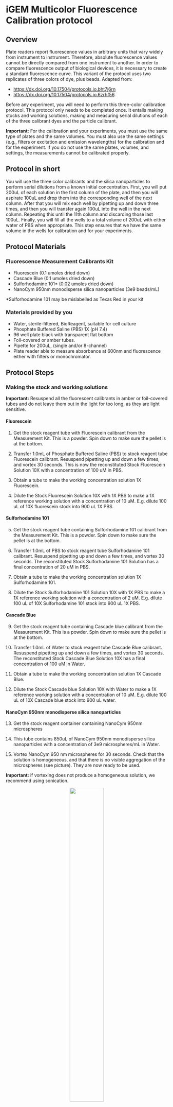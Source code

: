 # iGEM Multicolor Fluorescence Calibration protocol

## Overview
Plate readers report fluorescence values in arbitrary units that vary widely from instrument to instrument. 
Therefore, absolute fluorescence values cannot be directly compared from one instrument to another. 
In order to compare fluorescence output of biological devices, it is necessary to create a standard fluorescence curve. 
This variant of the protocol uses two replicates of three colors of dye, plus beads. Adapted from:
- https://dx.doi.org/10.17504/protocols.io.bht7j6rn
- https://dx.doi.org/10.17504/protocols.io.6zrhf56.

Before any experiment, you will need to perform this three-color calibration protocol. 
This protocol only needs to be completed once. 
It entails making stocks and working solutions, making and measuring serial dilutions of each of the three calibrant dyes and the particle calibrant.

**Important:** For the calibration and your experiments, you must use the same type of plates and the same volumes. 
You must also use the same settings (e.g., filters or excitation and emission wavelengths) for the calibration and for the experiment. 
If you do not use the same plates, volumes, and settings, the measurements cannot be calibrated properly.

## Protocol in short
You will use the three color calibrants and the silica nanoparticles to perform serial dilutions from a known initial concentration. 
First, you will put 200uL of each solution in the first column of the plate, and then you will aspirate 100uL and drop them into the corresponding well of the next column. 
After that you will mix each well by pipetting up and down three times, and then you will transfer again 100uL into the well in the next column. 
Repeating this until the 11th column and discarding those last 100uL. 
Finally, you will fill all the wells to a total volume of 200uL with either water of PBS when appropriate. 
This step ensures that we have the same volume in the wells for calibration and for your experiments.

## Protocol Materials
### Fluorescence Measurement Calibrants Kit
- Fluorescein (0.1 umoles dried down)
- Cascade Blue (0.1 umoles dried down)
- Sulforhodamine 101* (0.02 umoles dried down)
- NanoCym 950nm monodisperse silica nanoparticles (3e9 beads/mL)

*Sulforhodamine 101 may be mislabelled as Texas Red in your kit

### Materials provided by you
- Water, sterile-filtered, BioReagent, suitable for cell culture
- Phosphate Buffered Saline (PBS) 1X (pH 7.4)
- 96 well plate black with transparent flat bottom
- Foil-covered or amber tubes.
- Pipette for 200uL, (single and/or 8-channel)
- Plate reader able to measure absorbance at 600nm and fluorescence either with filters or monochromator.

## Protocol Steps
### Making the stock and working solutions
**Important:** Resuspend all the fluorescent calibrants in amber or foil-covered tubes and do not leave them out in the light for too long, as they are light sensitive.

#### Fluorescein
1. Get the stock reagent tube with Fluorescein calibrant from the Measurement Kit. 
This is a powder. 
Spin down to make sure the pellet is at the bottom.

2. Transfer 1.0mL of Phosphate Buffered Saline (PBS) to stock reagent tube Fluorescein calibrant. 
Resuspend pipetting up and down a few times, and vortex 30 seconds. 
This is now the reconstituted Stock Fluorescein Solution 10X with a concentration of 100 uM in PBS.

3. Obtain a tube to make the working concentration solution 1X Fluorescein.

4. Dilute the Stock Fluorescein Solution 10X with 1X PBS to make a 1X reference working solution with a concentration of 10 uM. E.g. dilute 100 uL of 10X fluorescein stock into 900 uL 1X PBS.

#### Sulforhodamine 101 
5. Get the stock reagent tube containing Sulforhodamine 101 calibrant from the Measurement Kit. 
This is a powder. 
Spin down to make sure the pellet is at the bottom.

6. Transfer 1.0mL of PBS to stock reagent tube Sulforhodamine 101 calibrant. 
Resuspend pipetting up and down a few times, and vortex 30 seconds. 
The reconstituted Stock Sulforhodamine 101 Solution has a final concentration of 20 uM in PBS.

7. Obtain a tube to make the working concentration solution 1X Sulforhodamine 101.

8. Dilute the Stock Sulforhodamine 101 Solution 10X with 1X PBS to make a 1X reference working solution with a concentration of 2 uM. E.g. dilute 100 uL of 10X Sulforhodamine 101 stock into 900 uL 1X PBS.

#### Cascade Blue 
9. Get the stock reagent tube containing Cascade blue calibrant from the Measurement Kit. 
This is a powder. 
Spin down to make sure the pellet is at the bottom.

10. Transfer 1.0mL of Water to stock reagent tube Cascade Blue calibrant. 
Resuspend pipetting up and down a few times, and vortex 30 seconds. 
The reconstituted Stock Cascade Blue Solution 10X has a final concentration of 100 uM in Water.

11. Obtain a tube to make the working concentration solution 1X Cascade Blue.

12. Dilute the Stock Cascade blue Solution 10X with Water to make a 1X reference working solution with a concentration of 10 uM. E.g. dilute 100 uL of 10X Cascade blue stock into 900 uL water.

#### NanoCym 950nm monodisperse silica nanoparticles
13. Get the stock reagent container containing NanoCym 950nm microspheres

14. This tube contains 850uL of NanoCym 950nm monodisperse silica nanoparticles with a concentration of 3e9 microspheres/mL in Water.

15. Vortex NanoCym 950 nm microspheres for 30 seconds. 
Check that the solution is homogeneous, and that there is no visible aggregation of the microspheres (see picture). 
They are now ready to be used. 

**Important:** if vortexing does not produce a homogeneous solution, we recommend using sonication. 

<center>
<figure>
<img src="assets/images/microsphere-aggregate.jpg" width=50% />
<figcaption>
Pictured: An aggregation of microspheres at the bottom of the tube. Vortex this tube. If the aggregate persists after vortexing then sonicate. 
</figcaption>
</figure>
</center>

## Calibration Protocol 
### Serial Dilution
16. Prepare a 96 well microplate and label it as Calibration Plate

17. Transfer 100.0uL of PBS to wells A2:D12 of calibration plate. 
Column 12 has the blanks.

18. Transfer 100.0uL of Water to wells E2:H12 of calibration plate. 
Column 12 has the blanks.

19. Transfer 200.0uL of Fluorescein 1X solution to wells A1 and B1 of calibration plate.

20. Transfer 200.0uL of Sulforhodamine 101 1X solution to wells C1 and D1 of calibration plate.

21. Transfer 200.0uL of Cascade blue 1X solution to wells E1 and F1 of calibration plate.

22. Transfer 200.0uL of NanoCym 950nm monodisperse silica nanoparticles to wells G1 and H1 of calibration plate.

23. Perform a series of 10 2-fold dilutions from the first column of calibration plate (this should have already Fluorescein in wells A1 and B1, Sulforhodamine 101 in wells C1 and D1, Cascade Blue in the wells E1 and F1, NanoCym 950nm monodisperse silica nanoparticles in the wells G1 and H1), using PBS or Water (already prefilled) as diluent to a final volume of 200.0uL in wells A1:G:11 of calibration plate. 
For each of the ten steps transfer 100uL from the initial column into the next one and pipette up and down 3X to ensure the dilution is mixed homogeneously before the next transfer. 
This can be performed with a 8-channel pipette easily or with a single channel pipette.
<center>
<figure>
<img src="assets/images/calibration-dilution.png" width=100% />
<figcaption>
Pictured: Serial dilution of fluorescein in 96well plate. 
</figcaption>
</figure>
</center>

24. Discard 100.0uL from wells A11:H11 of calibration plate. 
This step ensures that all wells contain the same volume (100uL). 

25. Transfer 100.0uL of PBS to wells A1:D12 of calibration plate. 
This will bring all wells to volume 200uL. Pipette up and down 3X to ensure the dilution is mixed homogeneously

26. Transfer 100.0uL of Water to wells E1:H12 of calibration plate. 
This will bring all wells to volume 200uL. Pipette up and down 3X to ensure the dilution is mixed homogeneously

The Calibration Plate should look like this:
<center>
<figure>
<img src="assets/images/calibration-platemap.png" width=75% />
<figcaption>
Pictured: Final plate, with serial dilutions of all three color calibrants and the silica nanoparticles. Each well holds 200uL. Column 12 is entirely blanks (A12:D12 PBS and E12:H12 Water).
</figcaption>
</figure>
</center>

### Measurement
28. Measure Fluorescein (green) fluorescence of calibration plate (wells A1:B12) with excitation wavelength of 488.0nm and emission filter of 530.0nm and 30.0nm bandpass.

29. Measure Sulforhodamine 101 (red) fluorescence of calibration plate (wells C1:C12 and D1:D12) with excitation wavelength of 561.0nm and emission filter of 610.0nm and 20.0nm bandpass.

30. Measure Cascade blue (blue) fluorescence of calibration plate (wells E1:E12 and F1:F12) with excitation wavelength of 405.0nm and emission filter of 450.0nm and 50.0nm bandpass.

31. Measure NanoCym 950nm monodisperse silica nanoparticles absorbance of calibration plate (wells G1:G12 and H1:H12) at 600.0nm.

32. Import data for fluorescein fluorescence, sulforhodamine 101 fluorescence, cascade blue fluorescence, and absorbance measurements into the [provided Excel file]().

**Note:** If your equipment does not have the exact wavelengths of bandpass wavelengths, choose the nearest one and take note.

Protocol version: 4.0